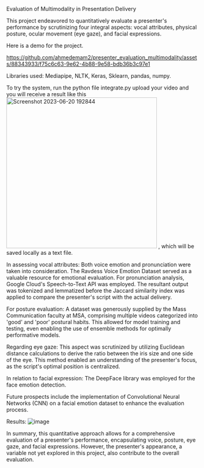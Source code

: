 Evaluation of Multimodality in Presentation Delivery

This project endeavored to quantitatively evaluate a presenter's performance by scrutinizing four integral aspects: vocal attributes, physical posture, ocular movement (eye gaze), and facial expressions.

Here is a demo for the project.


https://github.com/ahmedemam2/presenter_evaluation_multimodality/assets/88343933/f75c6c63-9e62-4b88-9e58-bdb36b3c97e1




Libraries used:
Mediapipe, NLTK, Keras, Sklearn, pandas, numpy.

To try the system, run the python file integrate.py upload your video and you will receive a result like this <img width="394" alt="Screenshot 2023-06-20 192844" src="https://github.com/ahmedemam2/presenter_evaluation_multimodality/assets/88343933/25a6cd80-32b2-4a84-910e-aad25ff14257">
, which will be saved locally as a text file.

In assessing vocal attributes:
Both voice emotion and pronunciation were taken into consideration. The Ravdess Voice Emotion Dataset served as a valuable resource for emotional evaluation. For pronunciation analysis, Google Cloud's Speech-to-Text API was employed. The resultant output was tokenized and lemmatized before the Jaccard similarity index was applied to compare the presenter's script with the actual delivery.

For posture evaluation:
A dataset was generously supplied by the Mass Communication faculty at MSA, comprising multiple videos categorized into 'good' and 'poor' postural habits. This allowed for model training and testing, even enabling the use of ensemble methods for optimally performative models.

Regarding eye gaze:
This aspect was scrutinized by utilizing Euclidean distance calculations to derive the ratio between the iris size and one side of the eye. This method enabled an understanding of the presenter's focus, as the script's optimal position is centralized.

In relation to facial expression:
The DeepFace library was employed for the face emotion detection.

Future prospects include the implementation of Convolutional Neural Networks (CNN) on a facial emotion dataset to enhance the evaluation process.

Results: 
![image](https://github.com/ahmedemam2/presenter_evaluation_multimodality/assets/88343933/ea694539-f5a9-4bed-b696-9946c4c6bc2a)


In summary, this quantitative approach allows for a comprehensive evaluation of a presenter's performance, encapsulating voice, posture, eye gaze, and facial expressions. However, the presenter's appearance, a variable not yet explored in this project, also contribute to the overall evaluation.


